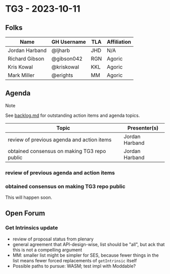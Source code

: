 # TG3 - 2023-10-11

## Folks

| Name             | GH Username     | TLA | Affiliation |
| ---------------- | --------------- | --- | ----------- |
| Jordan Harband   | @ljharb         | JHD | N/A         |
| Richard Gibson   | @gibson042      | RGN | Agoric      |
| Kris Kowal       | @kriskowal      | KKL | Agoric      |
| Mark Miller      | @erights        | MM  | Agoric      |

## Agenda

> [!NOTE]
> See [backlog.md](/meetings/agendas/backlog.md) for outstanding action items and agenda topics.

| Topic                                                     | Presenter(s)     |
| --------------------------------------------------------- | ---------------- |
| review of previous agenda and action items                | Jordan Harband   |
| obtained consensus on making TG3 repo public              | Jordan Harband   |

### review of previous agenda and action items

### obtained consensus on making TG3 repo public

This will happen soon.

## Open Forum

### Get Intrinsics update

- review of proposal status from plenary
- general agreement that API-design-wise, list should be "all", but ack that this is not a compelling argument
- MM: smaller list might be simpler for SES, because fewer things in the list means fewer forced replacements of `getIntrinsic` itself
- Possible paths to pursue: WASM; test impl with Moddable?

